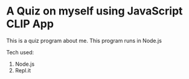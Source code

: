 # A Quiz on myself using JavaScript CLIP App

This is a quiz program about me. This program runs in Node.js

Tech used:
 
1. Node.js
1. Repl.it

